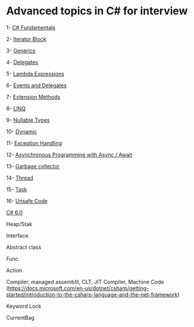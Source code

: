 # Advanced topics in C# for interview

1- [C# Fundamentals](https://github.com/AlexandreYembo/study-training/blob/master/csharp/docs/csharp-fundamentals.md) 

2- [Iterator Block](https://github.com/AlexandreYembo/study-training/blob/master/csharp/docs/iterator-block.md)

3- [Generics](https://github.com/AlexandreYembo/study-training/blob/master/csharp/docs/generics.md)

4- [Delegates](https://github.com/AlexandreYembo/study-training/blob/master/csharp/docs/delegates.md)

5- [Lambda Expressions](https://github.com/AlexandreYembo/study-training/blob/master/csharp/docs/lambda-expressions.md)

6- [Events and Delegates](https://github.com/AlexandreYembo/study-training/blob/master/csharp/docs/events_and_delegates.md)

7- [Extension Methods](https://github.com/AlexandreYembo/study-training/blob/master/csharp/docs/extension-methods.md)

8- [LINQ](https://github.com/AlexandreYembo/study-training/blob/master/csharp/docs/linq.md)

9- [Nullable Types](https://github.com/AlexandreYembo/study-training/blob/master/csharp/docs/nullable-types.md)

10- [Dynamic](https://github.com/AlexandreYembo/study-training/blob/master/csharp/docs/dynamic.md)

11- [Exception Handling](https://github.com/AlexandreYembo/study-training/blob/master/csharp/docs/exception-handling.md)

12- [Asynchronous Programming with Async / Await](https://github.com/AlexandreYembo/study-training/blob/master/csharp/docs/async-await.md)

13- [Garbage collector](https://github.com/AlexandreYembo/study-training/blob/master/csharp/docs/garbage-collector.md)

14- [Thread](https://github.com/AlexandreYembo/study-training/blob/master/csharp/docs/thread.md)

15- [Task](https://github.com/AlexandreYembo/study-training/blob/master/csharp/docs/task.md)

16- [Unsafe Code](https://github.com/AlexandreYembo/study-training/blob/master/csharp/docs/unsafe-code.md)

[C# 6.0](https://github.com/AlexandreYembo/study-training/blob/master/csharp/C-6-Cheat-Sheet.pdf)



Heap/Stak

Interface

Abstract class

Func

Action

Compiler, managed assemblit, CLT, JIT Compiler, Machine Code (https://docs.microsoft.com/en-us/dotnet/csharp/getting-started/introduction-to-the-csharp-language-and-the-net-framework)


Keyword Lock

CurrentBag

